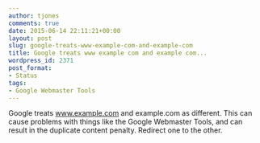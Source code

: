 ```yaml
---
author: tjones
comments: true
date: 2015-06-14 22:11:21+00:00
layout: post
slug: google-treats-www-example-com-and-example-com
title: Google treats www example com and example com...
wordpress_id: 2371
post_format:
- Status
tags:
- Google Webmaster Tools
---
```


Google treats www.example.com and example.com as different. This can cause problems with things like the Google Webmaster Tools, and can result in the duplicate content penalty. Redirect one to the other.
